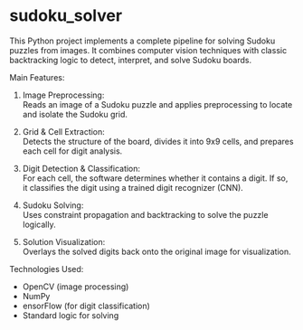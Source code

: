 # sudoku_solver
This Python project implements a complete pipeline for solving Sudoku puzzles from images. It combines computer vision techniques with classic backtracking logic to detect, interpret, and solve Sudoku boards.

Main Features:

1. Image Preprocessing:  
   Reads an image of a Sudoku puzzle and applies preprocessing to locate and isolate the Sudoku grid.

2. Grid & Cell Extraction:  
   Detects the structure of the board, divides it into 9x9 cells, and prepares each cell for digit analysis.

3. Digit Detection & Classification:  
   For each cell, the software determines whether it contains a digit. If so, it classifies the digit using a trained digit recognizer (CNN).

4. Sudoku Solving:  
   Uses constraint propagation and backtracking to solve the puzzle logically.

5. Solution Visualization:  
   Overlays the solved digits back onto the original image for visualization.

Technologies Used:  
- OpenCV (image processing)  
- NumPy  
- ensorFlow (for digit classification)  
- Standard logic for solving
